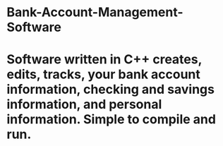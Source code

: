# Bank-Account-Management-Software
# Software written in C++ creates, edits, tracks, your bank account information, checking and savings information, and personal information. Simple to compile and run.
